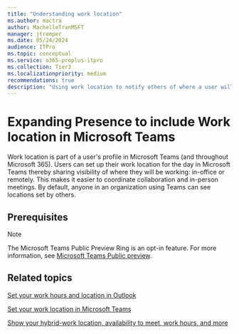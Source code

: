 ```yaml
---
title: "Understanding work location"
ms.author: mactra
author: MachelleTranMSFT
manager: jtremper
ms.date: 05/24/2024
audience: ITPro
ms.topic: conceptual
ms.service: o365-proplus-itpro
ms.collection: Tier3
ms.localizationpriority: medium
recommendations: true
description: "Using work location to notify others of where a user will be working, remotely or in-office."
---
```


# Expanding Presence to include Work location in Microsoft Teams

Work location is part of a user's profile in Microsoft Teams (and throughout Microsoft 365). Users can set up their work location for the day in Microsoft Teams thereby sharing visibility of where they will be working: in-office or remotely. This makes it easier to coordinate collaboration and in-person meetings. By default, anyone in an organization using Teams can see locations set by others.

## Prerequisites

> [!NOTE]
> The Microsoft Teams Public Preview Ring is an opt-in feature. For more information, see [Microsoft Teams Public preview](/microsoftteams/public-preview-doc-updates?tabs=new-teams-client).

## Related topics

[Set your work hours and location in Outlook](https://support.microsoft.com/office/set-your-work-hours-and-location-in-outlook-af2fddf9-249e-4710-9c95-5911edfd76f6)

[Set your work location in Microsoft Teams](https://support.microsoft.com/office/set-your-work-location-in-microsoft-teams-6c14a0f5-3cd6-427d-b1d2-aa0365aebf88)

[Show your hybrid-work location, availability to meet, work hours, and more](https://support.microsoft.com/office/show-your-hybrid-work-location-availability-to-meet-work-hours-and-more-c861198d-f82e-41d7-88ec-c2e716be5ede)